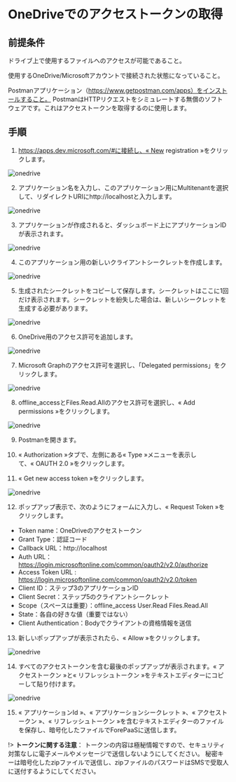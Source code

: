 # OneDriveでのアクセストークンの取得

## 前提条件

ドライブ上で使用するファイルへのアクセスが可能であること。

使用するOneDrive/Microsoftアカウントで接続された状態になっていること。

Postmanアプリケーション（https://www.getpostman.com/apps）をインストールすること。
PostmanはHTTPリクエストをシミュレートする無償のソフトウェアです。これはアクセストークンを取得するのに使用します。

## 手順

1. https://apps.dev.microsoft.com/#に接続し、« New registration »をクリックします。   

![onedrive](picts/new-registration.png)

2. アプリケーション名を入力し、このアプリケーション用にMultitenantを選択して、リダイレクトURIにhttp://localhostと入力します。 

![onedrive](picts/multitenant.png)

3. アプリケーションが作成されると、ダッシュボード上にアプリケーションIDが表示されます。

![onedrive](picts/application-client.png)

4. このアプリケーション用の新しいクライアントシークレットを作成します。

![onedrive](picts/client-secret.png)

5. 生成されたシークレットをコピーして保存します。シークレットはここに1回だけ表示されます。シークレットを紛失した場合は、新しいシークレットを生成する必要があります。 

![onedrive](picts/client-secret1.png)

6. OneDrive用のアクセス許可を追加します。

![onedrive](picts/permissions.png)

7. Microsoft Graphのアクセス許可を選択し、「Delegated permissions」をクリックします。

![onedrive](picts/delegated-permissions.png)

8. offline_accessとFiles.Read.Allのアクセス許可を選択し、« Add permissions »をクリックします。

![onedrive](picts/files-read-all.png)

9. Postmanを開きます。

10. « Authorization »タブで、左側にある« Type »メニューを表示して、« OAUTH 2.0 »をクリックします。

11. « Get new access token »をクリックします。

![onedrive](picts/new-access-token.png)

12. ポップアップ表示で、次のようにフォームに入力し、« Request Token »をクリックします。

 * Token name：OneDriveのアクセストークン
 * Grant Type：認証コード
 * Callback URL：http://localhost
 * Auth URL：https://login.microsoftonline.com/common/oauth2/v2.0/authorize
 * Access Token URL : https://login.microsoftonline.com/common/oauth2/v2.0/token
 * Client ID：ステップ3のアプリケーションID
 * Client Secret：ステップ5のクライアントシークレット
 * Scope（スペースは重要）：offline_access User.Read Files.Read.All
 * State：各自の好きな値（重要ではない）
 * Client Authentication：Bodyでクライアントの資格情報を送信

13. 新しいポップアップが表示されたら、« Allow »をクリックします。

![onedrive](picts/popup.png)

14. すべてのアクセストークンを含む最後のポップアップが表示されます。« アクセストークン »と« リフレッシュトークン »をテキストエディターにコピーして貼り付けます。

![onedrive](picts/accesstoken.png)

15. « アプリケーションId »、« アプリケーションシークレット »、« アクセストークン »、« リフレッシュトークン »を含むテキストエディターのファイルを保存し、暗号化したファイルでForePaaSに送信します。

!> **トークンに関する注意**：
トークンの内容は極秘情報ですので、セキュリティ対策なしに電子メールやメッセージで送信しないようにしてください。
秘密キーは暗号化したzipファイルで送信し、zipファイルのパスワードはSMSで受取人に送付するようにしてください。


